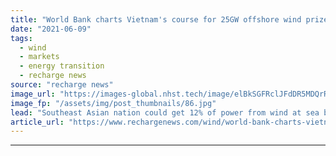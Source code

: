 ```yaml
---
title: "World Bank charts Vietnam's course for 25GW offshore wind prize"
date: "2021-06-09"
tags: 
  - wind
  - markets
  - energy transition
  - recharge news
source: "recharge news"
image_url: "https://images-global.nhst.tech/image/elBkSGFRclJFdDR5MDQrR2VzbjJVZXpCdS93L2g0dEVBd05WYjdFK2lRND0=/nhst/binary/38c46b0827658d6c2582a9f06f6dcad5"
image_fp: "/assets/img/post_thumbnails/86.jpg"
lead: "Southeast Asian nation could get 12% of power from wind at sea by 2035 if policies measure up, says study"
article_url: "https://www.rechargenews.com/wind/world-bank-charts-vietnams-course-for-25gw-offshore-wind-prize/2-1-1022877"
---
```


---
